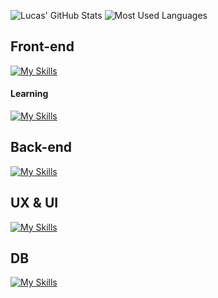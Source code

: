 ![Lucas' GitHub Stats](https://github-readme-stats.vercel.app/api?username=Luckaas&theme=blue-green)
![Most Used Languages](https://github-readme-stats.vercel.app/api/top-langs/?username=Luckaas&theme=blue-green)

## Front-end
[![My Skills](https://skillicons.dev/icons?i=sass,&theme=dark)](https://skillicons.dev)
#### Learning
[![My Skills](https://skillicons.dev/icons?i=angular,&theme=dark)](https://skillicons.dev)

## Back-end
[![My Skills](https://skillicons.dev/icons?i=cs,&theme=dark)](https://skillicons.dev)

## UX & UI
[![My Skills](https://skillicons.dev/icons?i=figma,xd,ps,&theme=dark)](https://skillicons.dev)

## DB
[![My Skills](https://skillicons.dev/icons?i=mysql&theme=dark)](https://skillicons.dev)
